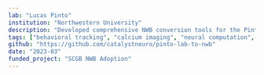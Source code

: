 ```yaml
---
lab: "Lucas Pinto"
institution: "Northwestern University"
description: "Developed comprehensive NWB conversion tools for the Pinto lab's two-photon imaging datasets. The conversion pipeline handles Bruker Ultima microscope data, Suite2P segmentation outputs, and holographic stimulation experiments. Created a custom NWB extension (ndx-pinto-metadata) for storing ViRMEN experimental metadata, and the tools support both command-line and interactive notebook-based workflows for data conversion and analysis."
tags: ["behavioral tracking", "calcium imaging", "neural computation", "spatial navigation"]
github: "https://github.com/catalystneuro/pinto-lab-to-nwb"
date: "2023-03"
funded_project: "SCGB NWB Adoption"
---
```

